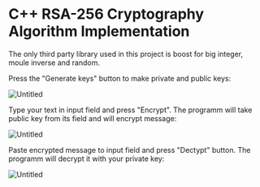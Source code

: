# C++ RSA-256 Cryptography Algorithm Implementation
The only third party library used in this project is boost for big integer, moule inverse and random.

Press the "Generate keys" button to make private and public keys:

![Untitled](https://user-images.githubusercontent.com/106919947/187296910-cadd5f5b-ea92-4036-876b-62e61907d5d8.png)

Type your text in input field and press "Encrypt". The programm will take public key from its field and will encrypt message:

![Untitled](https://user-images.githubusercontent.com/106919947/187297268-1ebe7485-e562-441f-8248-1bfed10e863a.png)

Paste encrypted message to input field and press "Dectypt" button. The programm will decrypt it with your private key:

![Untitled](https://user-images.githubusercontent.com/106919947/187297400-3b32312f-f5f5-4d12-a447-096cf728f495.png)
